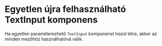 # Egyetlen újra felhasználható TextInput komponens

Ha egyetlen paraméterezhető ```TextInput``` komponenst hozol létre, akkor az minden mezőhöz használhatóvá válik.